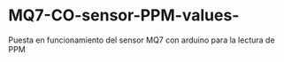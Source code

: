 # MQ7-CO-sensor-PPM-values-
Puesta en funcionamiento del sensor MQ7 con arduino para la lectura de PPM

